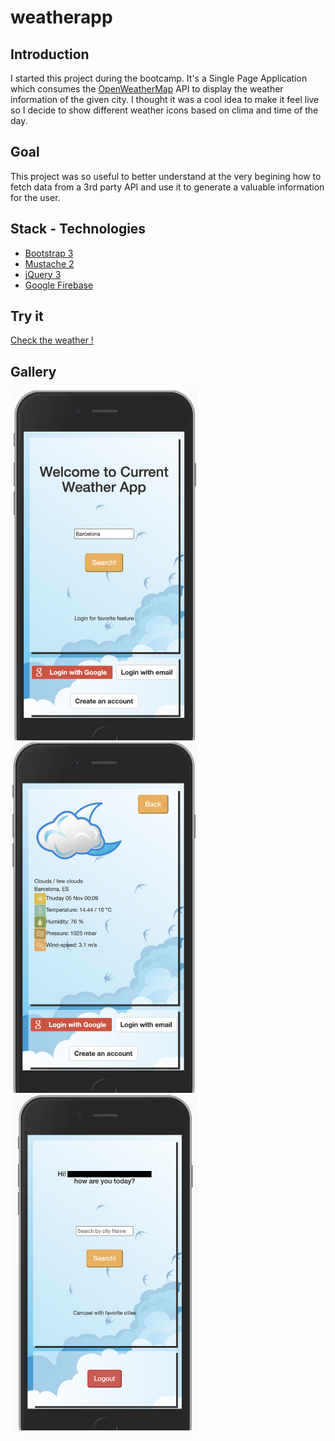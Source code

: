 # weatherapp

## Introduction
I started this project during the bootcamp.
It's a Single Page Application which consumes the [OpenWeatherMap](https://openweathermap.org/) API to display the weather information of the given city.
I thought it was a cool idea to make it feel live so I decide to show different weather icons based on clima and time of the day.

## Goal
This project was so useful to better understand at the very begining how to fetch data from a 3rd party API and use it to generate a valuable information for the user.

## Stack - Technologies
* [Bootstrap 3](https://getbootstrap.com/docs/3.3/)
* [Mustache 2](https://github.com/mustache/mustache.github.com)
* [jQuery 3](https://jquery.com/)
* [Google Firebase](https://firebase.google.com/)

## Try it
[Check the weather !](https://currentweather-app.firebaseapp.com/)

## Gallery
<div>
<img src="./landing_page.png" alt="homepage" width="300"/>
  <img src="./search_done.png" alt="homepage" width="300"/>
  <img src="./login_user.png" alt="homepage" width="300"/>
</div>

